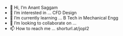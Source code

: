 - 👋 Hi, I’m Anant Saggam
- 👀 I’m interested in ... CFD Design
- 🌱 I’m currently learning ... B Tech in Mechanical Engg
- 💞️ I’m looking to collaborate on ... 
- 📫 How to reach me ... shorturl.at/jopI2

<!---
anant37/anant37 is a ✨ special ✨ repository because its `README.md` (this file) appears on your GitHub profile.
You can click the Preview link to take a look at your changes.
--->
